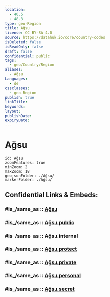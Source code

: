 ```yaml
---
location:
  - 40.5
  - 48.3
type: geo-Region
title: Ağsu
license: CC BY-SA 4.0
source: https://datahub.io/core/country-codes
isDeleted: false
isReadOnly: false
draft: false
confidential: public
tags:
  - geo/Country/Region
aliases:
  - Ağsu
Languages:
  - de
cssclasses:
  - geo-Region
publish: true
linkTitle:
keywords:
layout:
publishDate:
expiryDate:
---
```


# Ağsu

```leaflet
id: Ağsu
zoomFeatures: true 
minZoom: 2 
maxZoom: 18
geojsonFolder: ./Ağsu/
markerFolder: ./Ağsu/
```


## Confidential Links & Embeds: 

### #is_/same_as :: [Ağsu](/_Standards/Earth/Continent/Asia/Asia~North~West/Azerbaijan/Regions~Azerbaijan/Daglig-Shirvan/counties~Daglig-Shirvan/Ağsu.md) 

### #is_/same_as :: [Ağsu.public](/_public/Earth/Continent/Asia/Asia~North~West/Azerbaijan/Regions~Azerbaijan/Daglig-Shirvan/counties~Daglig-Shirvan/Ağsu.public.md) 

### #is_/same_as :: [Ağsu.internal](/_internal/Earth/Continent/Asia/Asia~North~West/Azerbaijan/Regions~Azerbaijan/Daglig-Shirvan/counties~Daglig-Shirvan/Ağsu.internal.md) 

### #is_/same_as :: [Ağsu.protect](/_protect/Earth/Continent/Asia/Asia~North~West/Azerbaijan/Regions~Azerbaijan/Daglig-Shirvan/counties~Daglig-Shirvan/Ağsu.protect.md) 

### #is_/same_as :: [Ağsu.private](/_private/Earth/Continent/Asia/Asia~North~West/Azerbaijan/Regions~Azerbaijan/Daglig-Shirvan/counties~Daglig-Shirvan/Ağsu.private.md) 

### #is_/same_as :: [Ağsu.personal](/_personal/Earth/Continent/Asia/Asia~North~West/Azerbaijan/Regions~Azerbaijan/Daglig-Shirvan/counties~Daglig-Shirvan/Ağsu.personal.md) 

### #is_/same_as :: [Ağsu.secret](/_secret/Earth/Continent/Asia/Asia~North~West/Azerbaijan/Regions~Azerbaijan/Daglig-Shirvan/counties~Daglig-Shirvan/Ağsu.secret.md)

